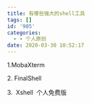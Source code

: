 ```yaml
---
title: 有哪些强大的shell工具
tags: []
id: '905'
categories:
  - - 个人原创
date: 2020-03-30 10:52:17
---
```


1.MobaXterm

2\. FinalShell

3\.  Xshell  个人免费版